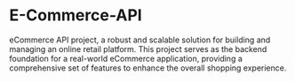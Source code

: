 # E-Commerce-API
eCommerce API project, a robust and scalable solution for building and managing an online retail platform. This project serves as the backend foundation for a real-world eCommerce application, providing a comprehensive set of features to enhance the overall shopping experience. 
